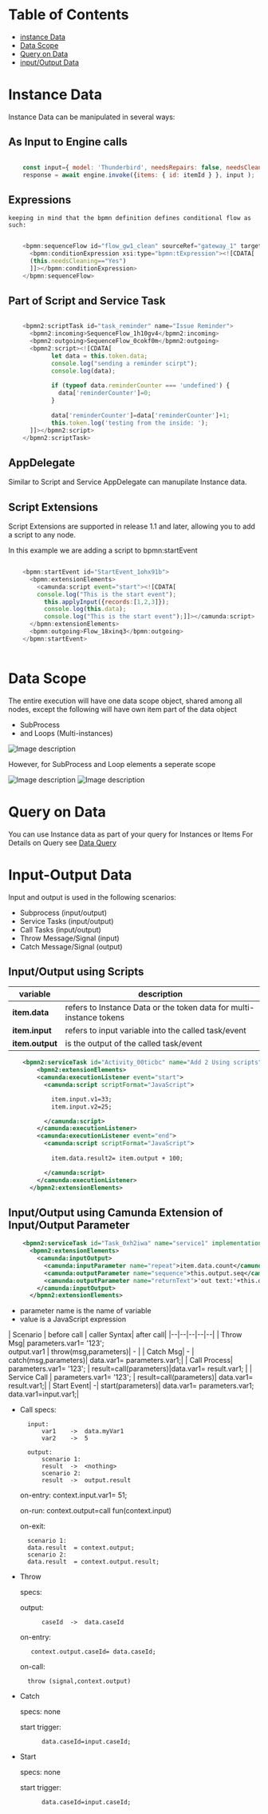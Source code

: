 # Table of Contents
- [instance Data](#instance-data) 
- [Data Scope](#data-scope) 
- [Query on Data](#query-on-data) 
- [input/Output Data](#input-output-data) 


# Instance Data
Instance Data can be manipulated in several ways:

## As Input to Engine calls

```javascript

    const input={ model: 'Thunderbird', needsRepairs: false, needsCleaning: false };
    response = await engine.invoke({items: { id: itemId } }, input );

```

## Expressions
    keeping in mind that the bpmn definition defines conditional flow as such:

```javascript

    <bpmn:sequenceFlow id="flow_gw1_clean" sourceRef="gateway_1" targetRef="task_clean">
      <bpmn:conditionExpression xsi:type="bpmn:tExpression"><![CDATA[
      (this.needsCleaning=="Yes")
      ]]></bpmn:conditionExpression>
    </bpmn:sequenceFlow>

```

## Part of Script and Service Task
```javascript

    <bpmn2:scriptTask id="task_reminder" name="Issue Reminder">
      <bpmn2:incoming>SequenceFlow_1h10gv4</bpmn2:incoming>
      <bpmn2:outgoing>SequenceFlow_0cokf0m</bpmn2:outgoing>
      <bpmn2:script><![CDATA[
            let data = this.token.data;
            console.log("sending a reminder scirpt");
            console.log(data);
            
            if (typeof data.reminderCounter === 'undefined') {
              data['reminderCounter']=0;
            }            
            
            data['reminderCounter']=data['reminderCounter']+1;
            this.token.log('testing from the inside: ');
      ]]></bpmn2:script>
    </bpmn2:scriptTask>

```

## AppDelegate

   Similar to Script and Service AppDelegate can manupilate Instance data.

## Script Extensions

Script Extensions are supported in release 1.1 and later, allowing you to add a script to any node.

In this example we are adding a script to bpmn:startEvent

```javascript

    <bpmn:startEvent id="StartEvent_1ohx91b">
      <bpmn:extensionElements>
        <camunda:script event="start"><![CDATA[
        console.log("This is the start event");
          this.applyInput({records:[1,2,3]});
          console.log(this.data);
          console.log("This is the start event");]]></camunda:script>
      </bpmn:extensionElements>
      <bpmn:outgoing>Flow_18xinq3</bpmn:outgoing>
    </bpmn:startEvent>
    
```
# Data Scope

The entire execution will have one data scope object, shared among all nodes, except the following will have own item part of the data object
  - SubProcess 
  - and Loops (Multi-instances)


![Image description](./Data_BuyUsedCar.PNG)

However, for SubProcess and Loop elements a seperate scope 

![Image description](./Data_Scripts_Services_model.PNG)
![Image description](./Data_Scripts_Services.PNG)

# Query on Data
You can use Instance data as part of your query for Instances or Items
For Details on Query see [Data Query](./api-summary#data-query) 

# Input-Output Data

Input and output is used in the following scenarios:
- Subprocess (input/output)
- Service Tasks (input/output)
- Call Tasks (input/output)
- Throw Message/Signal (input)
- Catch Message/Signal (output)

## Input/Output using Scripts

| variable | description |
|--|--|
| **item.data** | refers to Instance Data or the token data for multi-instance tokens |
| **item.input** | refers to input variable into the called task/event |
| **item.output** |  is the output of the called task/event |

```xml
    <bpmn2:serviceTask id="Activity_00ticbc" name="Add 2 Using scripts" implementation="add" camunda:delegateExpression="add">
        <bpmn2:extensionElements>
        <camunda:executionListener event="start">
          <camunda:script scriptFormat="JavaScript">

            item.input.v1=33;
            item.input.v2=25;

          </camunda:script>
        </camunda:executionListener>
        <camunda:executionListener event="end">
          <camunda:script scriptFormat="JavaScript">
            
            item.data.result2= item.output + 100;

          </camunda:script>
        </camunda:executionListener>
      </bpmn2:extensionElements>

```

## Input/Output using Camunda Extension of Input/Output Parameter

```xml
    <bpmn2:serviceTask id="Task_0xh2iwa" name="service1" implementation="service1">
      <bpmn2:extensionElements>
        <camunda:inputOutput>
          <camunda:inputParameter name="repeat">item.data.count</camunda:inputParameter>
          <camunda:outputParameter name="sequence">this.output.seq</camunda:outputParameter>
          <camunda:outputParameter name="returnText">'out text:'+this.output.text</camunda:outputParameter>
        </camunda:inputOutput>
      </bpmn2:extensionElements>

```
* parameter name is the name of variable
* value is a JavaScript expression
    


| Scenario | before call | caller Syntax| after call|
|--|--|--|--|--|
|  Throw Msg| parameters.var1= '123';<br />output.var1 | throw(msg,parameters)| - | 
|  Catch Msg| - | catch(msg,parameters)| data.var1= parameters.var1;|
|  Call Process| parameters.var1= '123';  | result=call(parameters)|data.var1= result.var1; |
|  Service Call | parameters.var1= '123';  | result=call(parameters)| data.var1= result.var1;|
|  Start Event| -| start(parameters)| data.var1= parameters.var1;<br /> data.var1=input.var1;|

* Call
 specs:

        input:
            var1    ->  data.myVar1
            var2    ->  5

        output:
            scenario 1:
            result  ->  <nothing>
            scenario 2:
            result  ->  output.result

  on-entry:
        context.input.var1= 51;

  on-run:
        context.output=call fun(context.input)
  
  on-exit:

        scenario 1:
        data.result  = context.output;
        scenario 2:
        data.result  = context.output.result;

* Throw

    specs:
        
    output:

            caseId  ->  data.caseId
    
    on-entry:
       
         context.output.caseId= data.caseId;

    on-call:

        throw (signal,context.output)

* Catch

    specs:  none 

    start trigger:

            data.caseId=input.caseId;

* Start

    specs:  none 

    start trigger:

            data.caseId=input.caseId;


